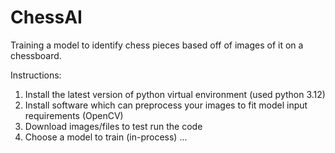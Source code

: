 # ChessAI
Training a model to identify chess pieces based off of images of it on a chessboard. 


Instructions:

1. Install the latest version of python virtual environment (used python 3.12)
2. Install software which can preprocess your images to fit model input requirements (OpenCV)
3. Download images/files to test run the code
4. Choose a model to train (in-process)
   ...

   
